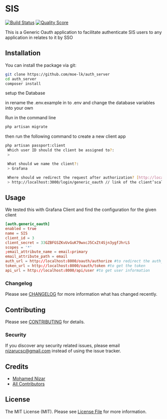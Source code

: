 # SIS

[![Build Status](https://img.shields.io/travis/moe-lk/auth_server/master.svg?style=flat-square)](https://travis-ci.org/moe-lk/auth_server)
[![Quality Score](https://img.shields.io/scrutinizer/g/moe-lk/auth_server.svg?style=flat-square)](https://scrutinizer-ci.com/g/moe-lk/auth_server)


This is a Generic Oauth application to facilitate authenticate SIS users to any application in relates to it by SSO 

## Installation

You can install the package via git:

```bash
git clone https://github.com/moe-lk/auth_server
cd auth_server
composer install
```
setup the Database

in rename the .env.example in to .env and change the database variables into your own

Run in the command line  
```bash 
php artisan migrate
```

then run the following command to create a new client app 

```bash
php artisan passport:client
 Which user ID should the client be assigned to?:
 > 

 What should we name the client?:
 > Grafana

 Where should we redirect the request after authorization? [http://localhost:3001/auth/callback]:
 > http://localhost:3000/login/generic_oauth // link of the client’scallback

```


## Usage
We tested this with Grafana Client and find the  configuration for the given client

``` conf
[auth.generic_oauth]
enabled = true
name = SIS
client_id = 3
client_secret = 33GZBFGSZKvUvGuK79wxcJ5CxZt4Sjn3ygfJhrLS
scopes = '*'
;email_attribute_name = email:primary
email_attribute_path = email
auth_url = http://localhost:8000/oauth/authorize #to redirect the auth_app
token_url = http://localhost:8000/oauth/token #to get the token
api_url = http://localhost:8000/api/user #to get user information
```

### Changelog

Please see [CHANGELOG](CHANGELOG.md) for more information what has changed recently.

## Contributing

Please see [CONTRIBUTING](CONTRIBUTING.md) for details.

### Security

If you discover any security related issues, please email nizarucsc@gmail.com instead of using the issue tracker.

## Credits

- [Mohamed Nizar](https://github.com/lsflk)
- [All Contributors](../../contributors)

## License

The MIT License (MIT). Please see [License File](LICENSE.md) for more information.
